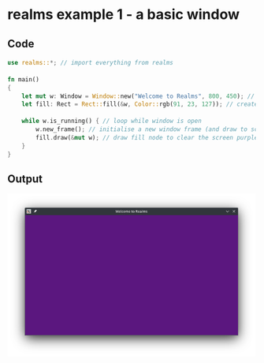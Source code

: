 # realms example 1 - a basic window

## Code

``` rust
use realms::*; // import everything from realms

fn main()
{
    let mut w: Window = Window::new("Welcome to Realms", 800, 450); // create window frame
    let fill: Rect = Rect::fill(&w, Color::rgb(91, 23, 127)); // create a rectangle that fills the screen

    while w.is_running() { // loop while window is open
        w.new_frame(); // initialise a new window frame (and draw to screen)
        fill.draw(&mut w); // draw fill node to clear the screen purple
    }
}
```

## Output

![An 800x450 window with title "Welcome to Realms" and filled with a purple background](../res/purple_window.png)

